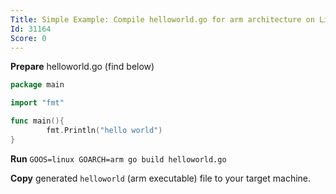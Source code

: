 ```yaml
---
Title: Simple Example: Compile helloworld.go for arm architecture on Linux machine
Id: 31164
Score: 0
---
```

**Prepare** helloworld.go (find below)

```go
package main

import "fmt"

func main(){
        fmt.Println("hello world")
}
```

**Run** `GOOS=linux GOARCH=arm go build helloworld.go`

**Copy** generated `helloworld` (arm executable) file to your target machine.
